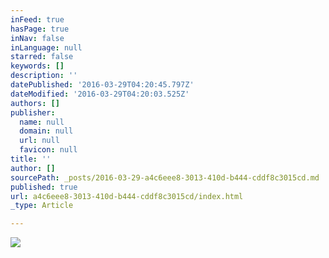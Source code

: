 ```yaml
---
inFeed: true
hasPage: true
inNav: false
inLanguage: null
starred: false
keywords: []
description: ''
datePublished: '2016-03-29T04:20:45.797Z'
dateModified: '2016-03-29T04:20:03.525Z'
authors: []
publisher:
  name: null
  domain: null
  url: null
  favicon: null
title: ''
author: []
sourcePath: _posts/2016-03-29-a4c6eee8-3013-410d-b444-cddf8c3015cd.md
published: true
url: a4c6eee8-3013-410d-b444-cddf8c3015cd/index.html
_type: Article

---
```

![](https://the-grid-user-content.s3-us-west-2.amazonaws.com/7cd27bb4-f265-4b36-9756-63aeb4a09aef.jpg)